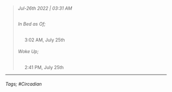 >###### Jul-26th 2022 | 03:31 AM
>###### In Bed as Of;
> $\quad$ 3:02 AM, July 25th
>###### Woke Up;
> $\quad$ 2:41 PM, July 25th
> <br>

--- 

###### Tags; #Circadian